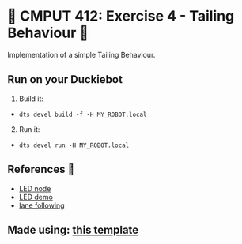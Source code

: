 # 🤖 CMPUT 412: Exercise 4 - Tailing Behaviour 🤖

Implementation of a simple Tailing Behaviour.

## Run on your Duckiebot
1. Build it:
  * ```shell 
    dts devel build -f -H MY_ROBOT.local
    ```   
2. Run it:
  * ```shell 
    dts devel run -H MY_ROBOT.local
    ```   

## References 🫡
- [LED node](https://github.com/anna-ssi/duckiebot/blob/50d0b24eab13eb32d92fa83273a05564ca4dd8ef/assignment2/src/led_node.py)
- [LED demo](https://github.com/duckietown/dt-core/blob/6d8e99a5849737f86cab72b04fd2b449528226be/packages/led_emitter/src/led_emitter_node.py#L254)
- [lane following](https://eclass.srv.ualberta.ca/course/view.php?id=85053)

## Made using: [this template](https://github.com/XZPshaw/CMPUT412503_exercise4)
